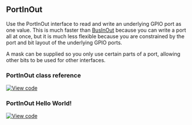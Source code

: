 ## PortInOut

Use the PortInOut interface to read and write an underlying GPIO port as one value. This is much faster than [BusInOut](/docs/v5.4/reference/api-references.html#businout) because you can write a port all at once, but it is much less flexible because you are constrained by the port and bit layout of the underlying GPIO ports.

A mask can be supplied so you only use certain parts of a port, allowing other bits to be used for other interfaces.

### PortInOut class reference

[![View code](https://www.mbed.com/embed/?type=library)](/docs/v5.4/mbed-os-api-doxy/classmbed_1_1_port_in_out.html)

### PortInOut Hello World!

[![View code](https://www.mbed.com/embed/?url=https://developer.mbed.org/users/mbed_official/code/PortInOut_HelloWorld/)](https://developer.mbed.org/users/mbed_official/code/PortInOut_HelloWorld/file/018ca8a43b33/main.cpp)
